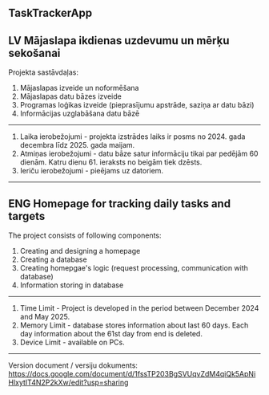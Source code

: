 TaskTrackerApp
--------------------------------------------------------------------------------------------------------------------------------------------------
LV
Mājaslapa ikdienas uzdevumu un mērķu sekošanai
--------------------------------------------------------------------------------------------------------------------------------------------------
Projekta sastāvdaļas:
1. Mājaslapas izveide un noformēšana
2. Mājaslapas datu bāzes izveide
3. Programas loģikas izveide (pieprasījumu apstrāde, saziņa ar datu bāzi)
4. Informācijas uzglabāšana datu bāzē
--------------------------------------------------------------------------------------------------------------------------------------------------
1. Laika ierobežojumi - projekta izstrādes laiks ir posms no 2024. gada decembra līdz 2025. gada maijam.
2. Atmiņas ierobežojumi - datu bāze satur informāciju tikai par pedējām 60 dienām. Katru dienu 61. ieraksts no beigām tiek dzēsts.
3. Ieriču ierobežojumi - pieējams uz datoriem.
--------------------------------------------------------------------------------------------------------------------------------------------------
ENG
Homepage for tracking daily tasks and targets
--------------------------------------------------------------------------------------------------------------------------------------------------
The project consists of following components:
1. Creating and designing a homepage
2. Creating a database
3. Creating homepgae's logic (request processing, communication with database)
4. Information storing in database
--------------------------------------------------------------------------------------------------------------------------------------------------
1. Time Limit - Project is developed in the period between December 2024 and May 2025.
2. Memory Limit - database stores information about last 60 days. Each day information about the 61st day from end is deleted.
3. Device Limit - available on PCs.
--------------------------------------------------------------------------------------------------------------------------------------------------
Version document / versiju dokuments: https://docs.google.com/document/d/1fssTP203BgSVUqvZdM4qiQk5ApNiHlxytIT4N2P2kXw/edit?usp=sharing
